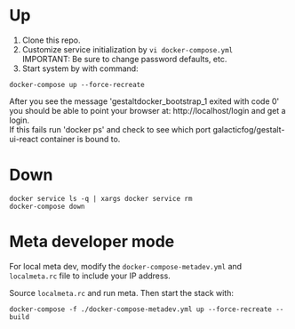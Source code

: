 # Up 

1. Clone this repo.  
2. Customize service initialization by `vi docker-compose.yml`  
 IMPORTANT: Be sure to change password defaults, etc. 
3. Start system by with command:  
```
docker-compose up --force-recreate
```

After you see the message  'gestaltdocker_bootstrap_1 exited with code 0'  you should be able to point your browser at: http://localhost/login  and get a login.  
If this fails run 'docker ps' and check to see which port galacticfog/gestalt-ui-react container is bound to.  


# Down 

```
docker service ls -q | xargs docker service rm
docker-compose down
```

# Meta developer mode

For local meta dev, modify the `docker-compose-metadev.yml` and `localmeta.rc` file to include your IP address.

Source `localmeta.rc` and run meta. Then start the stack with:
```
docker-compose -f ./docker-compose-metadev.yml up --force-recreate --build
```
